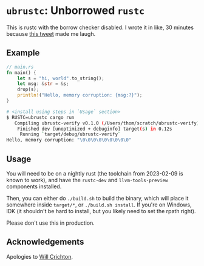# `ubrustc`: Unborrowed `rustc`

This is rustc with the borrow checker disabled. I wrote it in like, 30 minutes because [this tweet](https://twitter.com/thingskatedid/status/1628572490992877568) made me laugh.

## Example

```rs
// main.rs
fn main() {
    let s = "hi, world".to_string();
    let msg: &str = &s;
    drop(s);
    println!("Hello, memory corruption: {msg:?}");
}
```

```sh
# <install using steps in `Usage` section>
$ RUSTC=ubrustc cargo run
   Compiling ubrustc-verify v0.1.0 (/Users/thom/scratch/ubrustc-verify)
    Finished dev [unoptimized + debuginfo] target(s) in 0.12s
     Running `target/debug/ubrustc-verify`
Hello, memory corruption: "\0\0\0\0\0\0\0\0\0"
```

## Usage

You will need to be on a nightly rust (the toolchain from 2023-02-09 is known to work), and have the `rustc-dev` and `llvm-tools-preview` components installed.

Then, you can either do `./build.sh` to build the binary, which will place it somewhere inside `target/*`, or `./build.sh install`. If you're on Windows, IDK (it shouldn't be hard to install, but you likely need to set the rpath right).

Please don't use this in production.

## Acknowledgements

Apologies to [Will Crichton](https://twitter.com/wcrichton/status/1618096228197367808).
